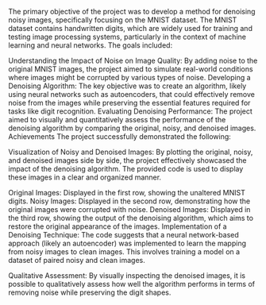 The primary objective of the project was to develop a method for denoising noisy images, specifically focusing on the MNIST dataset. The MNIST dataset contains handwritten digits, which are widely used for training and testing image processing systems, particularly in the context of machine learning and neural networks. The goals included:

Understanding the Impact of Noise on Image Quality: By adding noise to the original MNIST images, the project aimed to simulate real-world conditions where images might be corrupted by various types of noise.
Developing a Denoising Algorithm: The key objective was to create an algorithm, likely using neural networks such as autoencoders, that could effectively remove noise from the images while preserving the essential features required for tasks like digit recognition.
Evaluating Denoising Performance: The project aimed to visually and quantitatively assess the performance of the denoising algorithm by comparing the original, noisy, and denoised images.
Achievements
The project successfully demonstrated the following:

Visualization of Noisy and Denoised Images: By plotting the original, noisy, and denoised images side by side, the project effectively showcased the impact of the denoising algorithm. The provided code is used to display these images in a clear and organized manner.

Original Images: Displayed in the first row, showing the unaltered MNIST digits.
Noisy Images: Displayed in the second row, demonstrating how the original images were corrupted with noise.
Denoised Images: Displayed in the third row, showing the output of the denoising algorithm, which aims to restore the original appearance of the images.
Implementation of a Denoising Technique: The code suggests that a neural network-based approach (likely an autoencoder) was implemented to learn the mapping from noisy images to clean images. This involves training a model on a dataset of paired noisy and clean images.

Qualitative Assessment: By visually inspecting the denoised images, it is possible to qualitatively assess how well the algorithm performs in terms of removing noise while preserving the digit shapes.

